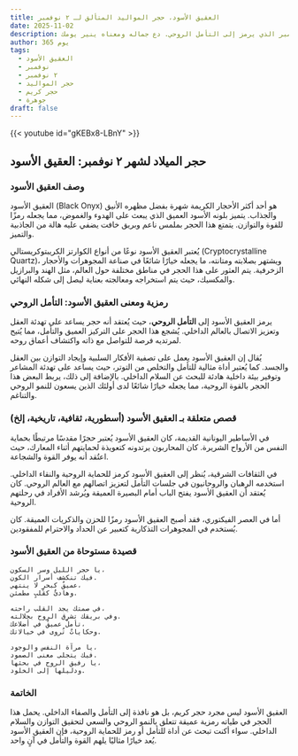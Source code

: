 ```yaml
---
title: العقيق الأسود، حجر المواليد المتألق لـ ٢ نوفمبر
date: 2025-11-02
description: اشعر بأهمية العقيق الأسود، حجر المواليد لـ ٢ نوفمبر الذي يرمز إلى التأمل الروحي. دع جماله ومعناه ينير يومك.
author: 365 يوم
tags:
  - العقيق الأسود
  - نوفمبر
  - ٢ نوفمبر
  - حجر المواليد
  - حجر كريم
  - جوهرة
draft: false
---
```


{{< youtube id="gKEBx8-LBnY" >}}

## حجر الميلاد لشهر ٢ نوفمبر: العقيق الأسود

### وصف العقيق الأسود

العقيق الأسود (Black Onyx) هو أحد أكثر الأحجار الكريمة شهرة بفضل مظهره الأنيق والجذاب. يتميز بلونه الأسود العميق الذي يبعث على الهدوء والغموض، مما يجعله رمزًا للقوة والتوازن. يتمتع هذا الحجر بملمس ناعم وبريق خافت يضفي عليه هالة من الجاذبية والتميز.

يُعتبر العقيق الأسود نوعًا من أنواع الكوارتز الكريبتوكريستالي (Cryptocrystalline Quartz)، ويشتهر بصلابته ومتانته، ما يجعله خيارًا شائعًا في صناعة المجوهرات والأحجار الزخرفية. يتم العثور على هذا الحجر في مناطق مختلفة حول العالم، مثل الهند والبرازيل والمكسيك، حيث يتم استخراجه ومعالجته بعناية ليصل إلى شكله النهائي.

### رمزية ومعنى العقيق الأسود: التأمل الروحي

يرمز العقيق الأسود إلى **التأمل الروحي**، حيث يُعتقد أنه حجر يساعد على تهدئة العقل وتعزيز الاتصال بالعالم الداخلي. يُشجع هذا الحجر على التركيز العميق والتأمل، مما يُتيح لمرتديه فرصة للتواصل مع ذاته واكتشاف أعماق روحه.

يُقال إن العقيق الأسود يعمل على تصفية الأفكار السلبية وإيجاد التوازن بين العقل والجسد. كما يُعتبر أداة مثالية للتأمل والتخلص من التوتر، حيث يساعد على تهدئة المشاعر وتوفير بيئة داخلية هادئة للبحث عن السلام الداخلي. بالإضافة إلى ذلك، يربط البعض هذا الحجر بالقوة الروحية، مما يجعله خيارًا شائعًا لدى أولئك الذين يسعون للنمو الروحي والتناغم.

### قصص متعلقة بـ العقيق الأسود (أسطورية، ثقافية، تاريخية، إلخ)

في الأساطير اليونانية القديمة، كان العقيق الأسود يُعتبر حجرًا مقدسًا مرتبطًا بحماية النفس من الأرواح الشريرة. كان المحاربون يرتدونه كتعويذة لحمايتهم أثناء المعارك، حيث اعتُقد أنه يوفر القوة والشجاعة.

في الثقافات الشرقية، يُنظر إلى العقيق الأسود كرمز للحماية الروحية والنقاء الداخلي. استخدمه الرهبان والروحانيون في جلسات التأمل لتعزيز اتصالهم مع العالم الروحي. كان يُعتقد أن العقيق الأسود يفتح الباب أمام البصيرة العميقة ويُرشد الأفراد في رحلتهم الروحية.

أما في العصر الفيكتوري، فقد أصبح العقيق الأسود رمزًا للحزن والذكريات العميقة. كان يُستخدم في المجوهرات التذكارية كتعبير عن الحداد والاحترام للمفقودين.

### قصيدة مستوحاة من العقيق الأسود

```
يا حجر الليل وسر السكون،  
فيك تنكشف أسرار الكون.  
عميقٌ كبحرٍ لا ينتهي،  
وهادئٌ كقلبٍ مطمئن.

في صمتك يجد القلب راحته،  
وفي بريقك تشرق الروح بجلالته.  
تأملٌ عميقٌ في أضلاعك،  
وحكاياتٌ تُروى في خيالاتك.

يا مرآة النفس والوجود،  
فيك يتجلى معنى الصمود.  
يا رفيق الروح في بحثها،  
ودليلها إلى الخلود.
```

### الخاتمة

العقيق الأسود ليس مجرد حجر كريم، بل هو نافذة إلى التأمل والصفاء الداخلي. يحمل هذا الحجر في طياته رمزية عميقة تتعلق بالنمو الروحي والسعي لتحقيق التوازن والسلام الداخلي. سواء أكنت تبحث عن أداة للتأمل أو رمز للحماية الروحية، فإن العقيق الأسود يُعد خيارًا مثاليًا يلهم القوة والتأمل في آنٍ واحد.